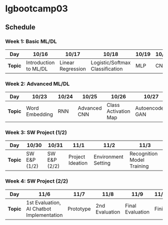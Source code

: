 # lgbootcamp03

## Schedule

### Week 1: Basic ML/DL
|Day|10/16|10/17|10/18|10/19|10/20|
|---|---|---|---|---|---|
|**Topic**|Introduction to ML/DL|Linear Regression|Logistic/Softmax Classification|MLP|CNN|

### Week 2: Advanced ML/DL
|Day|10/23|10/24|10/25|10/26|10/27|
|---|---|---|---|---|---|
|**Topic**|Word Embedding|RNN|Advanced CNN|Class Activation Map|Autoencoder, GAN|

### Week 3: SW Project (1/2)
|Day|10/30|10/31|11/1|11/2|11/3|
|---|---|---|---|---|---|
|**Topic**|SW E&P (1/2)|SW E&P (2/2)|Project Ideation|Environment Setting|Recognition Model Training|

### Week 4: SW Project (2/2)
|Day|11/6|11/7|11/8|11/9|11/10|
|---|---|---|---|---|---|
|**Topic**|1st Evaluation, AI Chatbot Implementation|Prototype|2nd Evaluation|Final Evaluation|Finish|
